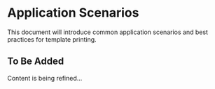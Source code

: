 # Application Scenarios

This document will introduce common application scenarios and best practices for template printing.

## To Be Added

Content is being refined...
